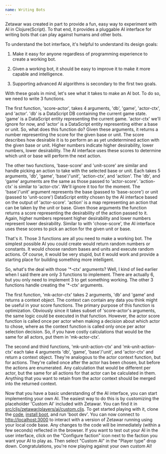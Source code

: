 ```yaml
---
name: Writing Bots
---
```


Zetawar was created in part to provide a fun, easy way to experiment with AI in
Clojure(Script). To that end, it provides a pluggable AI interface for writing
bots that can play against humans and other bots.

To understand the bot interface, it's helpful to understand its design goals:

1. Make it easy for anyone regardless of programming experience to create a
working bot.

2. Given a working bot, it should be easy to improve it to make it more capable
and intelligence.

3. Supporting advanced AI algorithms is secondary to the first two goals.

With these goals in mind, let's see what it takes to make an AI bot. To do so,
we need to write 3 functions.

The first function, 'score-actor', takes 4 arguments, 'db', 'game', 'actor-ctx',
and 'actor'. 'db' is a DataScript DB containing the current game state. 'game'
is a DataScript entity representing the current game. 'actor-ctx' we'll ignore
for now, and 'actor' is a DataScript entity representing either a base or unit.
So, what does this function do? Given these arguments, it returns a number
representing the score for the given base or unit. The score describes how
desirable it is to perform an as yet undetermined action with the given base or
unit. Higher numbers indicate higher desirability, lower numbers, lower
desirability. The AI interface uses these scores to determine which unit or base
will perform the next action.

The other two functions, 'base-score' and 'unit-score' are similar and handle
picking an action to take with the selected base or unit. Each takes 5
arguments, 'db', 'game', 'base'/'unit', 'action-ctx', and 'action'. The 'db',
and 'game' arguments are the same as those passed to 'actor-score'. 'action-ctx'
is similar to 'actor-ctx'. We'll ignore it too for the moment. The 'base'/'unit'
argument represents the base (passed to 'base-score') or unit (passed to
'unit-score') DataScript entity chosen by the AI interface based on the output
of 'actor-score'. 'action' is a map representing an action that can be taken by
the unit or base. Given those arguments the function returns a score
representing the desirability of the action passed to it. Again, higher numbers
represent higher desirability and lower numbers represent lower desirability.
Similar to with 'chose-score', the AI interface uses these scores to pick an
action for the given unit or base.

That's it. Those 3 functions are all you need to make a working bot. The
simplest possible AI you could create would return random numbers or constants.
It would choose random bases and units and execute random actions. Of course, it
would be very stupid, but it would work and provide a starting place for
building something more intelligent.

So, what's the deal with those '\*-ctx' arguments? Well, I kind of lied earlier
when I said there are only 3 functions to implement. There are actually 6, but
you only need to implement 3 to get something working. The other 3 functions
handle creating the '\*-ctx' arguments.

The first function, 'mk-actor-ctx' takes 2 arguments, 'db' and 'game' and
returns a context object. The context can contain any data you think might be
useful in your score functions. The primary purpose of this function is
optimization. Obviously since it takes subset of 'score-actor's arguments, the
same logic could be executed in that function. However, the actor score function
is called once per actor when making a decision about which actor to chose,
where as the context function is called only once per actor selection decision.
So, if you have costly calculations that would be the same for all actors, put
them in 'mk-actor-ctx'.

The second and third functions, 'mk-unit-action-ctx' and 'mk-unit-action-ctx'
each take 4 arguments 'db', 'game', 'base'/'unit', and 'actor-ctx' and return a
context object. They're analogous to the actor context function, but for
actions. They're called once after the actor has been chosen, but before the
actions are enumerated. Any calculation that would be different per actor, but
the same for all actions for that actor can be calculated in them. Anything that
you want to retain from the actor context should be merged into the returned
context.

Now that you have a basic understanding of the AI interface, you can start
implementing your own AI. The easiest way to do this is by customizing the
placeholder 'Custom AI' included with Zetawar. You can find it
in
[src/cljs/zetawar/players/ai/custom.cljs](https://github.com/Zetawar/zetawar/blob/481bfa3e789683b8216c0495babcd2e32aa8e86a/src/cljs/zetawar/players/ai/custom.cljs).
To get started playing with it, clone
the
[code](https://github.com/Zetawar/zetawar),
[install boot](https://github.com/boot-clj/boot#install), and run 'boot dev'.
You can now connect to <http://localhost:3000> to interact with a version of
Zetawar running using your local code base. Any changes to the code will be
immediately (within a few seconds) reflected in the browser. If you want to test
out your AI in the user interface, click on the "Configure faction" icon next to
the faction you want your AI to play as. Then select "Custom AI" in the "Player
type" drop down. Congratulations, you're now playing against your own custom AI!
